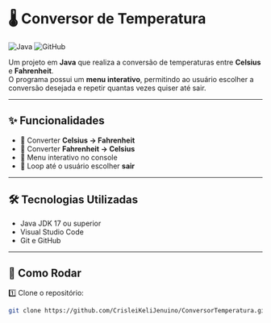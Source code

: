 # 🌡️ Conversor de Temperatura

![Java](https://img.shields.io/badge/Java-17-informational?style=flat&logo=java&logoColor=white)
![GitHub](https://img.shields.io/badge/GitHub-Repositório-blue?style=flat&logo=github)

Um projeto em **Java** que realiza a conversão de temperaturas entre **Celsius** e **Fahrenheit**.  
O programa possui um **menu interativo**, permitindo ao usuário escolher a conversão desejada e repetir quantas vezes quiser até sair.  

---

## ✨ Funcionalidades

- 🔹 Converter **Celsius → Fahrenheit**  
- 🔹 Converter **Fahrenheit → Celsius**  
- 🔹 Menu interativo no console  
- 🔹 Loop até o usuário escolher **sair**  

---

## 🛠️ Tecnologias Utilizadas

- Java JDK 17 ou superior  
- Visual Studio Code  
- Git e GitHub  

---

## 🚀 Como Rodar

1️⃣ Clone o repositório:

```bash
git clone https://github.com/CrisleiKeliJenuino/ConversorTemperatura.git
